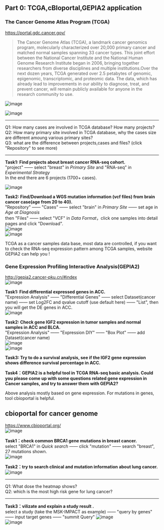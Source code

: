 ## Part 0: TCGA,cBIoportal,GEPIA2 application

### The Cancer Genome Atlas Program (TCGA)  
https://portal.gdc.cancer.gov/   
>The Cancer Genome Atlas (TCGA), a landmark cancer genomics program, molecularly characterized over 20,000 primary cancer and matched normal samples spanning 33 cancer types. This joint effort between the National Cancer Institute and the National Human Genome Research Institute began in 2006, bringing together researchers from diverse disciplines and multiple institutions.Over the next dozen years, TCGA generated over 2.5 petabytes of genomic, epigenomic, transcriptomic, and proteomic data. The data, which has already lead to improvements in our ability to diagnose, treat, and prevent cancer, will remain publicly available for anyone in the research community to use.   

![image](https://github.com/leiwaaping/bioinformatic-basic-practices/blob/main/pics/TCGA1.png)   

![image](https://github.com/leiwaaping/bioinformatic-basic-practices/blob/main/pics/TCGA2.png)

******************************************************** 

Q1: How many cases are involved in TCGA database? How many projects?  
Q2: How many primary site involved in TCGA database, why the cases size are different amoung various primary sites?   
Q3: what are the difference between projects,cases and files?  (click "Repository" to see more)  

***********************************************************  

**Task1: Find projects about breast cancer RNA-seq cohort.**  
"project" —— select "breast" in *Primary Site* and "RNA-seq" in *Experimental Strategy*  
In the end there are 6 projects (1700+ cases).

![image](https://github.com/leiwaaping/bioinformatic-basic-practices/blob/main/pics/TCGA3.png)  

**Task2: Find/Download a WGS mutation information (vcf files) from brain cancer case(age from 20 to 40).**  
"Repository" —— "Cases" —— select "brain" in *Primary Site* —— set age in *Age at Diagnosis*    
then "Files" —— select "VCF" in *Data Format*，click one samples into detail pages and click "Download".  
![image](https://github.com/leiwaaping/bioinformatic-basic-practices/blob/main/pics/TCGA4.png)  
![image](https://github.com/leiwaaping/bioinformatic-basic-practices/blob/main/pics/TCGA5.png)  

TCGA as a cancer samples data base, most data are controlled, if you want to check the RNA-seq expression pattern  among TCGA samples, website GEPIA2 can help you !  
  
  
### Gene Expression Profiling Interactive Analysis(GEPIA2)  
http://gepia2.cancer-pku.cn/#index  
![image](https://github.com/leiwaaping/bioinformatic-basic-practices/blob/main/pics/GEPIA1.png)  

**Task1: Find differential expressed genes in ACC.**  
"Expression Analysis" —— "Differential Genes" —— select Dataset(cancer name) —— set Log2FC and qvalue cutoff (use default here) —— "List", then you will get the DE genes in ACC.  
![image](https://github.com/leiwaaping/bioinformatic-basic-practices/blob/main/pics/GEPIA2.png) 

**Task2: Check gene IGF2 expression in tumor samples and normal samples in ACC and BLCA.**  
"Expression Analysis" —— "Expression DIY" —— "Box Plot" —— add Dataset(cancer name)   
![image](https://github.com/leiwaaping/bioinformatic-basic-practices/blob/main/pics/GEPIA3.png)   
![image](https://github.com/leiwaaping/bioinformatic-basic-practices/blob/main/pics/GEPIA4.png)   

**Task3: Try to do a survival analysis, see if the IGF2 gene expression shows difference survival percentage in ACC.**  

**Task4：GEPIA2 is a helpful tool in TCGA RNA-seq basic analysis. Could you please come up with some questions related gene expression in Cancer samples, and try to answer them with GEPIA2?**  

  
  
Above analysis mostly based on gene expression. For mutations in genes, tool cbioportal is helpful.  

## cbioportal for cancer genome  
https://www.cbioportal.org/  
![image](https://github.com/leiwaaping/bioinformatic-basic-practices/blob/main/pics/cbioportal1.png)  

**Task1：check common BRCA1 gene mutations in breast cancer.**  
select "BRCA1" in *Quick search* —— click "mutation" —— search "breast", 27 mutations shown.  
![image](https://github.com/leiwaaping/bioinformatic-basic-practices/blob/main/pics/cbioportal2.png)   
  
**Task2：try to search clinical and mutation information about lung cancer.**   
![image](https://github.com/leiwaaping/bioinformatic-basic-practices/blob/main/pics/cbioportal3.png)    
*************************************  
Q1: What dose the heatmap shows?  
Q2: which is the most high risk gene for lung cancer?  
**************************************  

**Task3：vilizate and explain a study result .**   
select a study (take the MSK-IMPACT as example) —— "query by genes" —— input target genes —— "summit Query" 
![image](https://github.com/leiwaaping/bioinformatic-basic-practices/blob/main/pics/cbioportal4.png)  
![image](https://github.com/leiwaaping/bioinformatic-basic-practices/blob/main/pics/cbioportal5.png)  
